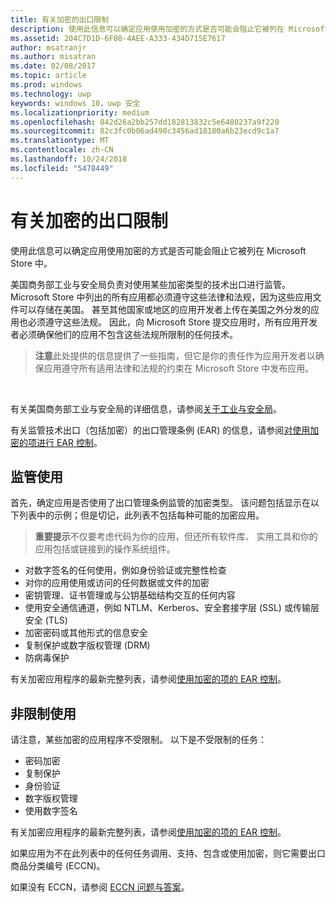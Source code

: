 ```yaml
---
title: 有关加密的出口限制
description: 使用此信息可以确定应用使用加密的方式是否可能会阻止它被列在 Microsoft Store 中。
ms.assetid: 204C7D1D-6F08-4AEE-A333-434D715E7617
author: msatranjr
ms.author: misatran
ms.date: 02/08/2017
ms.topic: article
ms.prod: windows
ms.technology: uwp
keywords: windows 10，uwp 安全
ms.localizationpriority: medium
ms.openlocfilehash: 842d26a2bb257dd182813832c5e6480237a9f220
ms.sourcegitcommit: 82c3fc0b06ad490c3456ad18180a6b23ecd9c1a7
ms.translationtype: MT
ms.contentlocale: zh-CN
ms.lasthandoff: 10/24/2018
ms.locfileid: "5478449"
---
```

# <a name="export-restrictions-on-cryptography"></a>有关加密的出口限制



使用此信息可以确定应用使用加密的方式是否可能会阻止它被列在 Microsoft Store 中。

美国商务部工业与安全局负责对使用某些加密类型的技术出口进行监管。 Microsoft Store 中列出的所有应用都必须遵守这些法律和法规，因为这些应用文件可以存储在美国。 甚至其他国家或地区的应用开发者上传在美国之外分发的应用也必须遵守这些法规。 因此，向 Microsoft Store 提交应用时，所有应用开发者必须确保他们的应用不包含这些法规所限制的任何技术。

> **注意**此处提供的信息提供了一些指南，但它是你的责任作为应用开发者以确保应用遵守所有适用法律和法规的约束在 Microsoft Store 中发布应用。

 

有关美国商务部工业与安全局的详细信息，请参阅[关于工业与安全局](http://go.microsoft.com/fwlink/p/?LinkID=245644)。

有关监管技术出口（包括加密）的出口管理条例 (EAR) 的信息，请参阅[对使用加密的项进行 EAR 控制](http://go.microsoft.com/fwlink/p/?LinkID=245645)。

## <a name="governed-uses"></a>监管使用

首先，确定应用是否使用了出口管理条例监管的加密类型。 该问题包括显示在以下列表中的示例；但是切记，此列表不包括每种可能的加密应用。

> **重要提示**不仅要考虑代码为你的应用，但还所有软件库、 实用工具和你的应用包括或链接到的操作系统组件。

-   对数字签名的任何使用，例如身份验证或完整性检查
-   对你的应用使用或访问的任何数据或文件的加密
-   密钥管理、证书管理或与公钥基础结构交互的任何内容
-   使用安全通信通道，例如 NTLM、Kerberos、安全套接字层 (SSL) 或传输层安全 (TLS)
-   加密密码或其他形式的信息安全
-   复制保护或数字版权管理 (DRM)
-   防病毒保护

有关加密应用程序的最新完整列表，请参阅[使用加密的项的 EAR 控制](http://go.microsoft.com/fwlink/p/?LinkID=245645)。

## <a name="non-restricted-uses"></a>非限制使用

请注意，某些加密的应用程序不受限制。 以下是不受限制的任务：

-   密码加密
-   复制保护
-   身份验证
-   数字版权管理
-   使用数字签名

有关加密应用程序的最新完整列表，请参阅[使用加密的项的 EAR 控制](http://go.microsoft.com/fwlink/p/?LinkID=245645)。

如果应用为不在此列表中的任何任务调用、支持、包含或使用加密，则它需要出口商品分类编号 (ECCN)。

如果没有 ECCN，请参阅 [ECCN 问题与答案](http://go.microsoft.com/fwlink/p/?LinkID=245646)。

